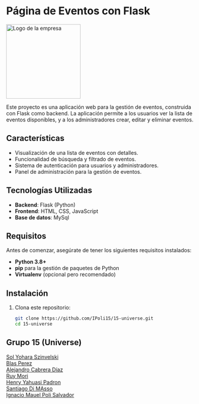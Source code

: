 # Página de Eventos con Flask

<img src="15-universe/static/img/logo.jpg" alt="Logo de la empresa" width="200"/>

Este proyecto es una aplicación web para la gestión de eventos, construida con Flask como backend. La aplicación permite a los usuarios ver la lista de eventos disponibles, y a los administradores crear, editar y eliminar eventos. 

## Características

- Visualización de una lista de eventos con detalles.
- Funcionalidad de búsqueda y filtrado de eventos.
- Sistema de autenticación para usuarios y administradores.
- Panel de administración para la gestión de eventos.
  
## Tecnologías Utilizadas

- **Backend**: Flask (Python)
- **Frontend**: HTML, CSS, JavaScript
- **Base de datos**: MySql

## Requisitos

Antes de comenzar, asegúrate de tener los siguientes requisitos instalados:

- **Python 3.8+**
- **pip** para la gestión de paquetes de Python
- **Virtualenv** (opcional pero recomendado)

## Instalación

1. Clona este repositorio:

   ```bash
   git clone https://github.com/IPoli15/15-universe.git
   cd 15-universe


## Grupo 15 (Universe)

[Sol Yohara Szinvelski](https://github.com/Yohsz)  
[Blas Perez](https://github.com/BlassPerez)  
[Alejandro Cabrera Díaz](https://github.com/Alehdiaz)  
[Ruy Mori](https://github.com/Ruyllex)  
[Henry Yahuasi Padron](https://github.com/HenryYahuasi)  
[Santiago Di MAsso](https://github.com/SantiagoDiMasso)  
[Ignacio Mauel Poli Salvador](https://github.com/IPoli15)  